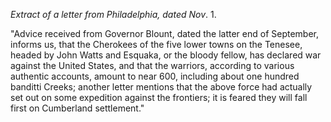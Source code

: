 *Extract of a letter from Philadelphia, dated Nov*. 1."Advice received from Governor Blount, dated the latter end of September, informs us, that the Cherokees of the five lower towns on the Tenesee, headed by John Watts and Esquaka, or the bloody fellow, has declared war against the United States, and that the warriors, according to various authentic accounts, amount to near 600, including about one hundred banditti Creeks; another letter mentions that the above force had actually set out on some expedition against the frontiers; it is feared they will fall first on Cumberland settlement."
